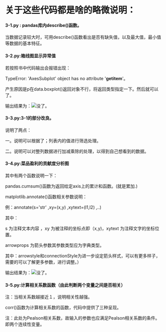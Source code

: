 # 关于这些代码都是啥的略微说明：

#### 3-1.py :    pandas库内describe()函数。

当数据记录较大时，可用describe()函数看出是否有缺失值，以及最大值，最小值等数据的基本特征。

#### 3-2.py:箱线图显示异常值

若按照书中代码输出会报错出现：

TypeError: 'AxesSubplot' object has no attribute '__getitem__'。

产生原因是p在data.boxplot()返回对象不行，将返回类型指定一下。然后就可以了。

输出结果为：![没了。](https://github.com/doordiey/Python_data_analysis/blob/master/image/3-2.png)

#### 3-3.py:3-1的部分改良。

说明了两点：

一。说明可以根据了；列表内的值进行筛选处理。

二。说明可以对整列数据进行加减乘除的处理，以得到自己想看到的数据。

####  3-4.py:菜品盈利的贡献度分析图

其中有两个函数说明一下：

pandas.cumsum()函数为返回给定axis上的累计和函数。(就是累加.)

matplotlib.annotate()函数相关参数说明：

例：annotate(s='str' ,xy=(x,y) ,xytext=(l1,l2) ,..)

其中：

s 为注释文本内容 ，xy 为被注释的坐标点即（x,y)，xytext 为注释文字的坐标位置。

arrowprops 为箭头参数其参数类型应为字典类型。

其中：arrowstyle和connectionStyle为进一步设定箭头样式，可以有更多样子，需要的可以了解更多参数，进行调整。）

输出结果为：![没了。](https://github.com/doordiey/Python_data_analysis/blob/master/image/3-4.png)

#### 3-5.py:计算相关系数函数（由此判断两个变量之间是否相关）

注：当相关系数越接近１，说明相关性越强。

corr()函数为计算相关系数的函数，代码中提供了三种呈现。

注：此处为Pealson相关系数，故输入的参数也应满足Pealson相关系数的条件。即两个连续性变量。





